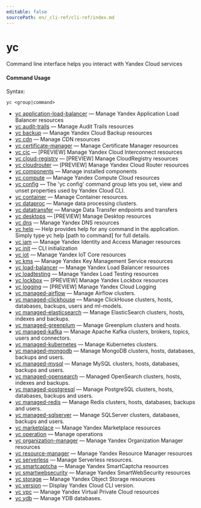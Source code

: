 ```yaml
---
editable: false
sourcePath: en/_cli-ref/cli-ref/index.md
---
```


# yc

Command line interface helps you interact with Yandex Cloud services

#### Command Usage

Syntax: 

`yc <group|command>`

- [yc application-load-balancer](application-load-balancer/cli-ref/index.md) — Manage Yandex Application Load Balancer resources
- [yc audit-trails](audit-trails/cli-ref/index.md) — Manage Audit Trails resources
- [yc backup](backup/cli-ref/index.md) — Manage Yandex Cloud Backup resources
- [yc cdn](cdn/cli-ref/index.md) — Manage CDN resources
- [yc certificate-manager](certificate-manager/cli-ref/index.md) — Manage Certificate Manager resources
- [yc cic](cic/cli-ref/index.md) — [PREVIEW] Manage Yandex Cloud Interconnect resources
- [yc cloud-registry](cloud-registry/cli-ref/index.md) — [PREVIEW] Manage CloudRegistry resources
- [yc cloudrouter](cloudrouter/cli-ref/index.md) — [PREVIEW] Manage Yandex Cloud Router resources
- [yc components](components/cli-ref/index.md) — Manage installed components
- [yc compute](compute/cli-ref/index.md) — Manage Yandex Compute Cloud resources
- [yc config](config/cli-ref/index.md) — The 'yc config' command group lets you set, view and unset properties used by Yandex Cloud CLI.
- [yc container](container/cli-ref/index.md) — Manage Container resources.
- [yc dataproc](dataproc/cli-ref/index.md) — Manage data processing clusters.
- [yc datatransfer](datatransfer/cli-ref/index.md) — Manage Data Transfer endpoints and transfers
- [yc desktops](desktops/cli-ref/index.md) — [PREVIEW] Manage Desktop resources
- [yc dns](dns/cli-ref/index.md) — Manage Yandex DNS resources
- [yc help](help.md) — Help provides help for any command in the application. Simply type yc help [path to command] for full details.
- [yc iam](iam/cli-ref/index.md) — Manage Yandex Identity and Access Manager resources
- [yc init](init.md) — CLI initialization
- [yc iot](iot/cli-ref/index.md) — Manage Yandex IoT Core resources
- [yc kms](kms/cli-ref/index.md) — Manage Yandex Key Management Service resources
- [yc load-balancer](load-balancer/cli-ref/index.md) — Manage Yandex Load Balancer resources
- [yc loadtesting](loadtesting/cli-ref/index.md) — Manage Yandex Load Testing resources
- [yc lockbox](lockbox/cli-ref/index.md) — [PREVIEW] Manage Yandex Lockbox resources
- [yc logging](logging/cli-ref/index.md) — [PREVIEW] Manage Yandex Cloud Logging
- [yc managed-airflow](managed-airflow/cli-ref/index.md) — Manage Airflow clusters.
- [yc managed-clickhouse](managed-clickhouse/cli-ref/index.md) — Manage ClickHouse clusters, hosts, databases, backups, users and ml-models.
- [yc managed-elasticsearch](managed-elasticsearch/cli-ref/index.md) — Manage ElasticSearch clusters, hosts, indexes and backups.
- [yc managed-greenplum](managed-greenplum/cli-ref/index.md) — Manage Greenplum clusters and hosts.
- [yc managed-kafka](managed-kafka/cli-ref/index.md) — Manage Apache Kafka clusters, brokers, topics, users and connectors.
- [yc managed-kubernetes](managed-kubernetes/cli-ref/index.md) — Manage Kubernetes clusters.
- [yc managed-mongodb](managed-mongodb/cli-ref/index.md) — Manage MongoDB clusters, hosts, databases, backups and users.
- [yc managed-mysql](managed-mysql/cli-ref/index.md) — Manage MySQL clusters, hosts, databases, backups and users.
- [yc managed-opensearch](managed-opensearch/cli-ref/index.md) — Managed OpenSearch clusters, hosts, indexes and backups.
- [yc managed-postgresql](managed-postgresql/cli-ref/index.md) — Manage PostgreSQL clusters, hosts, databases, backups and users.
- [yc managed-redis](managed-redis/cli-ref/index.md) — Manage Redis clusters, hosts, databases, backups and users.
- [yc managed-sqlserver](managed-sqlserver/cli-ref/index.md) — Manage SQLServer clusters, databases, backups and users.
- [yc marketplace](marketplace/cli-ref/index.md) — Manage Yandex Marketplace resources
- [yc operation](operation/cli-ref/index.md) — Manage operations
- [yc organization-manager](organization-manager/cli-ref/index.md) — Manage Yandex Organization Manager resources
- [yc resource-manager](resource-manager/cli-ref/index.md) — Manage Yandex Resource Manager resources
- [yc serverless](serverless/cli-ref/index.md) — Manage Serverless resources.
- [yc smartcaptcha](smartcaptcha/cli-ref/index.md) — Manage Yandex SmartCaptcha resources
- [yc smartwebsecurity](smartwebsecurity/cli-ref/index.md) — Manage Yandex SmartWebSecurity resources
- [yc storage](storage/cli-ref/index.md) — Manage Yandex Object Storage resources
- [yc version](version.md) — Display Yandex Cloud CLI version.
- [yc vpc](vpc/cli-ref/index.md) — Manage Yandex Virtual Private Cloud resources
- [yc ydb](ydb/cli-ref/index.md) — Manage YDB databases.
